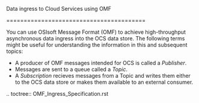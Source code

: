 Data ingress to Cloud Services using OMF

========================================

You can use OSIsoft Message Format (OMF) to achieve high-throughput asynchronous data ingress 
into the OCS data store. The following terms might be useful for understanding the information
in this and subsequent topics:

* A producer of OMF messages intended for OCS is called a *Publisher*. 
* Messages are sent to a queue called a *Topic*. 
* A *Subscription* recieves messages from a Topic and writes them either to the OCS 
  data store or makes them available to an external consumer. 

.. toctree::
   OMF_Ingress_Specification.rst

